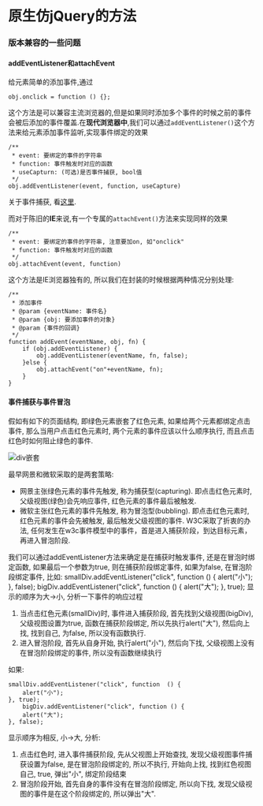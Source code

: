 # 原生仿jQuery的方法
### 版本兼容的一些问题
#### addEventListener和attachEvent
给元素简单的添加事件,通过

	obj.onclick = function () {};

这个方法是可以兼容主流浏览器的,但是如果同时添加多个事件的时候之前的事件会被后添加的事件覆盖.在**现代浏览器中**,我们可以通过`addEventListener()`这个方法来给元素添加事件监听,实现事件绑定的效果

	/**
	 * event: 要绑定的事件的字符串
	 * function: 事件触发时对应的函数
	 * useCapturn: (可选)是否事件捕获, bool值
	 */
	obj.addEventListener(event, function, useCapture)

关于事件捕获, 看[这里](#事件捕获与事件冒泡).

而对于陈旧的**IE**来说,有一个专属的`attachEvent()`方法来实现同样的效果

	/**
	 * event: 要绑定的事件的字符串, 注意要加on, 如"onclick"
	 * function: 事件触发时对应的函数
	 */
	obj.attachEvent(event, function)

这个方法是IE浏览器独有的, 所以我们在封装的时候根据两种情况分别处理:

	/**
 	 * 添加事件
 	 * @param {eventName: 事件名}	
 	 * @param {obj: 要添加事件的对象}
 	 * @param {事件的回调}
	 */
	function addEvent(eventName, obj, fn) {
		if (obj.addEventListener) {
			obj.addEventListener(eventName, fn, false);
		}else {
			obj.attachEvent("on"+eventName, fn);
		}
	}

#### 事件捕获与事件冒泡
<span id="jump"></span>
假如有如下的页面结构, 即绿色元素嵌套了红色元素, 如果给两个元素都绑定点击事件, 那么当用户点击红色元素时, 两个元素的事件应该以什么顺序执行, 而且点击红色时如何阻止绿色的事件.

![div嵌套](http://7xr09w.com1.z0.glb.clouddn.com/capture.png)

最早网景和微软采取的是两套策略:

* 网景主张绿色元素的事件先触发, 称为捕获型(capturing). 即点击红色元素时, 父级视图(绿色)会先响应事件, 红色元素的事件最后被触发.
* 微软主张红色元素的事件先触发, 称为冒泡型(bubbling). 即点击红色元素时, 红色元素的事件会先被触发, 最后触发父级视图的事件.
W3C采取了折衷的办法, 任何发生在w3c事件模型中的事件，首是进入捕获阶段，到达目标元素，再进入冒泡阶段.

我们可以通过addEventListener方法来确定是在捕获时触发事件, 还是在冒泡时绑定函数, 如果最后一个参数为true, 则在捕获阶段绑定事件, 如果为false, 在冒泡阶段绑定事件, 比如:
	smallDiv.addEventListener("click", function  () {
		alert("小");
	}, false);
	bigDiv.addEventListener("click", function () {
		alert("大");
	}, true); 
显示的顺序为大->小, 分析一下事件的响应过程

1. 当点击红色元素(smallDiv)时, 事件进入捕获阶段, 首先找到父级视图(bigDiv), 父级视图设置为true, 函数在捕获阶段绑定, 所以先执行alert("大"), 然后向上找, 找到自己, 为false, 所以没有函数执行.
2. 进入冒泡阶段, 首先从自身开始, 执行alert("小"), 然后向下找, 父级视图上没有在冒泡阶段绑定的事件, 所以没有函数继续执行

如果:

	smallDiv.addEventListener("click", function  () {
		alert("小");
	}, true);
		bigDiv.addEventListener("click", function () {
		alert("大");
	}, false);

显示顺序为相反, 小->大, 分析:

1. 点击红色时, 进入事件捕获阶段, 先从父视图上开始查找, 发现父级视图事件捕获设置为false, 是在冒泡阶段绑定的, 所以不执行, 开始向上找, 找到红色视图自己, true, 弹出"小", 绑定阶段结束
2. 冒泡阶段开始, 首先自身的事件没有在冒泡阶段绑定, 所以向下找, 发现父级视图的事件是在这个阶段绑定的, 所以弹出"大".











